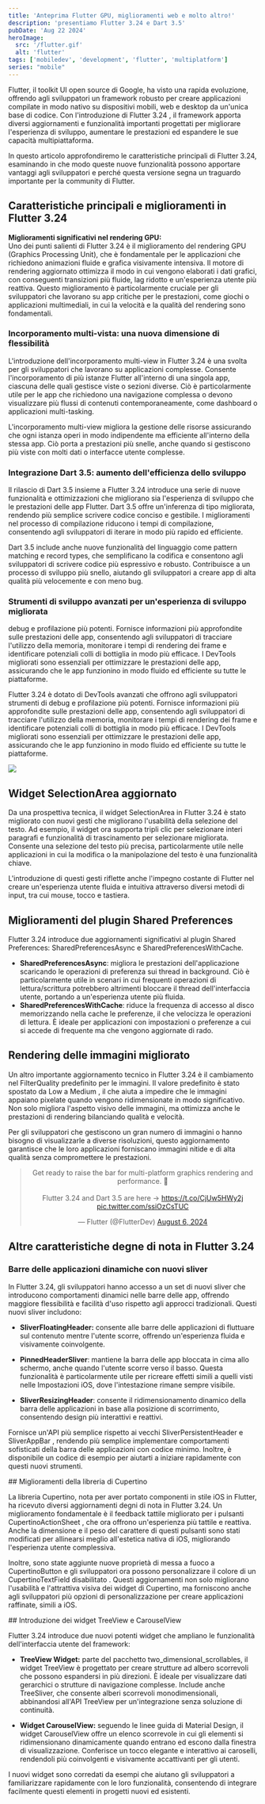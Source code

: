 ```yaml
---
title: 'Anteprima Flutter GPU, miglioramenti web e molto altro!'
description: 'presentiamo Flutter 3.24 e Dart 3.5'
pubDate: 'Aug 22 2024'
heroImage: 
  src: '/flutter.gif'
  alt: 'flutter'
tags: ['mobiledev', 'development', 'flutter', 'multiplatform']
series: "mobile"
---
```


Flutter, il toolkit UI open source di Google, ha visto una rapida evoluzione, offrendo agli sviluppatori un framework robusto per creare applicazioni compilate in modo nativo su dispositivi mobili, web e desktop da un'unica base di codice. Con l'introduzione di Flutter 3.24 , il framework apporta diversi aggiornamenti e funzionalità importanti progettati per migliorare l'esperienza di sviluppo, aumentare le prestazioni ed espandere le sue capacità multipiattaforma.

In questo articolo approfondiremo le caratteristiche principali di Flutter 3.24, esaminando in che modo queste nuove funzionalità possono apportare vantaggi agli sviluppatori e perché questa versione segna un traguardo importante per la community di Flutter.

## Caratteristiche principali e miglioramenti in Flutter 3.24

**Miglioramenti significativi nel rendering GPU:** <br>
Uno dei punti salienti di Flutter 3.24 è il miglioramento del rendering GPU (Graphics Processing Unit), che è fondamentale per le applicazioni che richiedono animazioni fluide e grafica visivamente intensiva. Il motore di rendering aggiornato ottimizza il modo in cui vengono elaborati i dati grafici, con conseguenti transizioni più fluide, lag ridotto e un'esperienza utente più reattiva. Questo miglioramento è particolarmente cruciale per gli sviluppatori che lavorano su app critiche per le prestazioni, come giochi o applicazioni multimediali, in cui la velocità e la qualità del rendering sono fondamentali.

### Incorporamento multi-vista: una nuova dimensione di flessibilità
L'introduzione dell'incorporamento multi-view in Flutter 3.24 è una svolta per gli sviluppatori che lavorano su applicazioni complesse. Consente l'incorporamento di più istanze Flutter all'interno di una singola app, ciascuna delle quali gestisce viste o sezioni diverse. Ciò è particolarmente utile per le app che richiedono una navigazione complessa o devono visualizzare più flussi di contenuti contemporaneamente, come dashboard o applicazioni multi-tasking.

L'incorporamento multi-view migliora la gestione delle risorse assicurando che ogni istanza operi in modo indipendente ma efficiente all'interno della stessa app. Ciò porta a prestazioni più snelle, anche quando si gestiscono più viste con molti dati o interfacce utente complesse.

### Integrazione Dart 3.5: aumento dell'efficienza dello sviluppo
Il rilascio di Dart 3.5 insieme a Flutter 3.24 introduce una serie di nuove funzionalità e ottimizzazioni che migliorano sia l'esperienza di sviluppo che le prestazioni delle app Flutter. Dart 3.5 offre un'inferenza di tipo migliorata, rendendo più semplice scrivere codice conciso e gestibile. I miglioramenti nel processo di compilazione riducono i tempi di compilazione, consentendo agli sviluppatori di iterare in modo più rapido ed efficiente.

Dart 3.5 include anche nuove funzionalità del linguaggio come pattern matching e record types, che semplificano la codifica e consentono agli sviluppatori di scrivere codice più espressivo e robusto. Contribuisce a un processo di sviluppo più snello, aiutando gli sviluppatori a creare app di alta qualità più velocemente e con meno bug.

### Strumenti di sviluppo avanzati per un'esperienza di sviluppo migliorata
debug e profilazione più potenti. Fornisce informazioni più approfondite sulle prestazioni delle app, consentendo agli sviluppatori di tracciare l'utilizzo della memoria, monitorare i tempi di rendering dei frame e identificare potenziali colli di bottiglia in modo più efficace. I DevTools migliorati sono essenziali per ottimizzare le prestazioni delle app, assicurando che le app funzionino in modo fluido ed efficiente su tutte le piattaforme.


Flutter 3.24 è dotato di DevTools avanzati che offrono agli sviluppatori strumenti di debug e profilazione più potenti. Fornisce informazioni più approfondite sulle prestazioni delle app, consentendo agli sviluppatori di tracciare l'utilizzo della memoria, monitorare i tempi di rendering dei frame e identificare potenziali colli di bottiglia in modo più efficace. I DevTools migliorati sono essenziali per ottimizzare le prestazioni delle app, assicurando che le app funzionino in modo fluido ed efficiente su tutte le piattaforme.

![](src/content/blog/foto/devtools.webp)




## Widget SelectionArea aggiornato
Da una prospettiva tecnica, il widget SelectionArea in Flutter 3.24 è stato migliorato con nuovi gesti che migliorano l'usabilità della selezione del testo. Ad esempio, il widget ora supporta tripli clic per selezionare interi paragrafi e funzionalità di trascinamento per selezionare migliorata. Consente una selezione del testo più precisa, particolarmente utile nelle applicazioni in cui la modifica o la manipolazione del testo è una funzionalità chiave.

L'introduzione di questi gesti riflette anche l'impegno costante di Flutter nel creare un'esperienza utente fluida e intuitiva attraverso diversi metodi di input, tra cui mouse, tocco e tastiera.

## Miglioramenti del plugin Shared Preferences
Flutter 3.24 introduce due aggiornamenti significativi al plugin Shared Preferences: SharedPreferencesAsync e SharedPreferencesWithCache.

- **SharedPreferencesAsync**: migliora le prestazioni dell'applicazione scaricando le operazioni di preferenza sui thread in background. Ciò è particolarmente utile in scenari in cui frequenti operazioni di lettura/scrittura potrebbero altrimenti bloccare il thread dell'interfaccia utente, portando a un'esperienza utente più fluida.
- **SharedPreferencesWithCache**: riduce la frequenza di accesso al disco memorizzando nella cache le preferenze, il che velocizza le operazioni di lettura. È ideale per applicazioni con impostazioni o preferenze a cui si accede di frequente ma che vengono aggiornate di rado.

## Rendering delle immagini migliorato
Un altro importante aggiornamento tecnico in Flutter 3.24 è il cambiamento nel FilterQuality predefinito per le immagini. Il valore predefinito è stato spostato da Low a Medium , il che aiuta a impedire che le immagini appaiano pixelate quando vengono ridimensionate in modo significativo. Non solo migliora l'aspetto visivo delle immagini, ma ottimizza anche le prestazioni di rendering bilanciando qualità e velocità.

Per gli sviluppatori che gestiscono un gran numero di immagini o hanno bisogno di visualizzarle a diverse risoluzioni, questo aggiornamento garantisce che le loro applicazioni forniscano immagini nitide e di alta qualità senza compromettere le prestazioni.


<section class="mt-16">
    <div class="twitter-container">
    <div style="text-align: center;">
        <!-- Tweet 1 -->
        <blockquote class="twitter-tweet">
            <p lang="en" dir="ltr">Get ready to raise the bar for multi-platform graphics rendering and performance. 🚀<br><br>Flutter 3.24 and Dart 3.5 are here → <a href="https://t.co/CjUw5HWy2j">https://t.co/CjUw5HWy2j</a> <a href="https://t.co/ssiOzCsTUC">pic.twitter.com/ssiOzCsTUC</a></p>&mdash; Flutter (@FlutterDev) <a href="https://twitter.com/FlutterDev/status/1820945477308731785?ref_src=twsrc%5Etfw">August 6, 2024</a>
        </blockquote>
        <script async src="https://platform.twitter.com/widgets.js" charset="utf-8"></script>
    </div>
</section>


## Altre caratteristiche degne di nota in Flutter 3.24
 ### Barre delle applicazioni dinamiche con nuovi sliver

In Flutter 3.24, gli sviluppatori hanno accesso a un set di nuovi sliver che introducono comportamenti dinamici nelle barre delle app, offrendo maggiore flessibilità e facilità d'uso rispetto agli approcci tradizionali. Questi nuovi sliver includono:

- **SliverFloatingHeader:** consente alle barre delle applicazioni di fluttuare sul contenuto mentre l'utente scorre, offrendo un'esperienza fluida e visivamente coinvolgente.

- **PinnedHeaderSliver**: mantiene la barra delle app bloccata in cima allo schermo, anche quando l'utente scorre verso il basso. Questa funzionalità è particolarmente utile per ricreare effetti simili a quelli visti nelle Impostazioni iOS, dove l'intestazione rimane sempre visibile.

- **SliverResizingHeader**: consente il ridimensionamento dinamico della barra delle applicazioni in base alla posizione di scorrimento, consentendo design più interattivi e reattivi.

Fornisce un'API più semplice rispetto ai vecchi SliverPersistentHeader e SliverAppBar , rendendo più semplice implementare comportamenti sofisticati della barra delle applicazioni con codice minimo. Inoltre, è disponibile un codice di esempio per aiutarti a iniziare rapidamente con questi nuovi strumenti.

## Miglioramenti della libreria di Cupertino

La libreria Cupertino, nota per aver portato componenti in stile iOS in Flutter, ha ricevuto diversi aggiornamenti degni di nota in Flutter 3.24. Un miglioramento fondamentale è il feedback tattile migliorato per i pulsanti CupertinoActionSheet , che ora offrono un'esperienza più tattile e reattiva. Anche la dimensione e il peso del carattere di questi pulsanti sono stati modificati per allinearsi meglio all'estetica nativa di iOS, migliorando l'esperienza utente complessiva.

Inoltre, sono state aggiunte nuove proprietà di messa a fuoco a CupertinoButton e gli sviluppatori ora possono personalizzare il colore di un CupertinoTextField disabilitato . Questi aggiornamenti non solo migliorano l'usabilità e l'attrattiva visiva dei widget di Cupertino, ma forniscono anche agli sviluppatori più opzioni di personalizzazione per creare applicazioni raffinate, simili a iOS.

## Introduzione dei widget TreeView e CarouselView

Flutter 3.24 introduce due nuovi potenti widget che ampliano le funzionalità dell'interfaccia utente del framework:

- **TreeView Widget:** parte del pacchetto two_dimensional_scrollables, il widget TreeView è progettato per creare strutture ad albero scorrevoli che possono espandersi in più direzioni. È ideale per visualizzare dati gerarchici o strutture di navigazione complesse. Include anche TreeSliver, che consente alberi scorrevoli monodimensionali, abbinandosi all'API TreeView per un'integrazione senza soluzione di continuità.

- **Widget CarouselView:** seguendo le linee guida di Material Design, il widget CarouselView offre un elenco scorrevole in cui gli elementi si ridimensionano dinamicamente quando entrano ed escono dalla finestra di visualizzazione. Conferisce un tocco elegante e interattivo ai caroselli, rendendoli più coinvolgenti e visivamente accattivanti per gli utenti.

I nuovi widget sono corredati da esempi che aiutano gli sviluppatori a familiarizzare rapidamente con le loro funzionalità, consentendo di integrare facilmente questi elementi in progetti nuovi ed esistenti.



